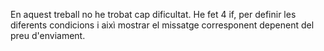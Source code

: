 En aquest treball no he trobat cap dificultat. He fet 4 if, per definir les diferents condicions i aixì mostrar el missatge corresponent depenent del preu d'enviament.